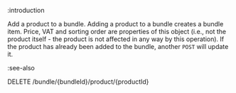 :introduction

Add a product to a bundle. Adding a product to a bundle creates a bundle item.
Price, VAT and sorting order are properties of this object (i.e., not the
product itself - the product is not affected in any way by this operation). If
the product has already been added to the bundle, another `POST` will update it.

:see-also

DELETE /bundle/{bundleId}/product/{productId}
